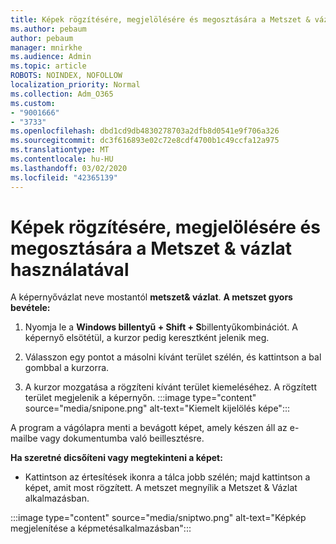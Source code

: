 ```yaml
---
title: Képek rögzítésére, megjelölésére és megosztására a Metszet & vázlat használatával
ms.author: pebaum
author: pebaum
manager: mnirkhe
ms.audience: Admin
ms.topic: article
ROBOTS: NOINDEX, NOFOLLOW
localization_priority: Normal
ms.collection: Adm_O365
ms.custom:
- "9001666"
- "3733"
ms.openlocfilehash: dbd1cd9db4830278703a2dfb8d0541e9f706a326
ms.sourcegitcommit: dc3f616893e02c72e8cdf4700b1c49ccfa12a975
ms.translationtype: MT
ms.contentlocale: hu-HU
ms.lasthandoff: 03/02/2020
ms.locfileid: "42365139"
---
```

# <a name="use-snip--sketch-to-capture-mark-up-and-share-images"></a>Képek rögzítésére, megjelölésére és megosztására a Metszet & vázlat használatával

A képernyővázlat neve mostantól **metszet& vázlat**. **A metszet gyors bevétele:**

1. Nyomja le a **Windows billentyű + Shift + S**billentyűkombinációt. A képernyő elsötétül, a kurzor pedig keresztként jelenik meg. 

2. Válasszon egy pontot a másolni kívánt terület szélén, és kattintson a bal gombbal a kurzorra. 

3. A kurzor mozgatása a rögzíteni kívánt terület kiemeléséhez. A rögzített terület megjelenik a képernyőn.
:::image type="content" source="media/snipone.png" alt-text="Kiemelt kijelölés képe":::

A program a vágólapra menti a bevágott képet, amely készen áll az e-mailbe vagy dokumentumba való beillesztésre. 

**Ha szeretné dicsőíteni vagy megtekinteni a képet:** 

- Kattintson az értesítések ikonra a tálca jobb szélén; majd kattintson a képet, amit most rögzített. A metszet megnyílik a Metszet & Vázlat alkalmazásban.

:::image type="content" source="media/sniptwo.png" alt-text="Képkép megjelenítése a képmetésalkalmazásban":::